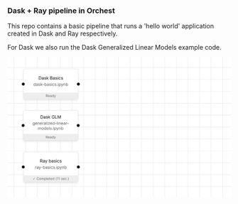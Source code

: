 ### Dask + Ray pipeline in Orchest

This repo contains a basic pipeline that runs a 'hello world' application created in Dask and Ray respectively.

For Dask we also run the Dask Generalized Linear Models example code.

![Pipeline screenshot showing three steps](dask-ray-pipeline.png)